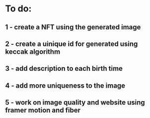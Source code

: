 # To do: 

 
## 1 - create a NFT using the generated image
## 2 - create a uinique id for generated using keccak algorithm
## 3 - add description to each birth time
## 4 - add more uniqueness to the image
## 5 - work on image quality and website using framer motion and fiber


